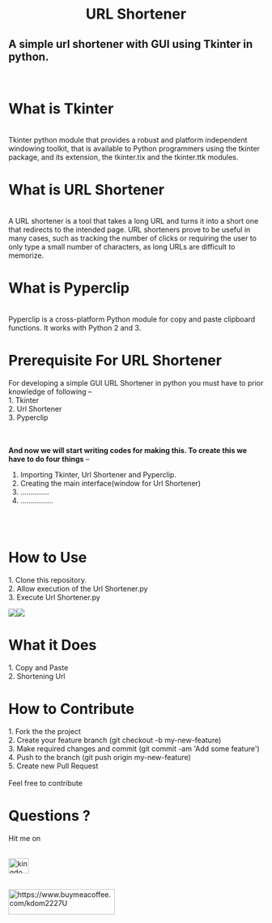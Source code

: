 ﻿<center><h1>URL Shortener</h1></center>
<h2>A simple url shortener with GUI using Tkinter in python.</h2>
<br> 
<h1>What is Tkinter</h1><br>
Tkinter python module that provides a robust and platform independent windowing toolkit, that is available to Python programmers using the tkinter package, and its extension, the tkinter.tix and the tkinter.ttk modules.
<br>
<h1>What is URL Shortener</h1><br>
A URL shortener is a tool that takes a long URL and turns it into a short one that redirects to the intended page. URL shorteners prove to be useful in many cases, such as tracking the number of clicks or requiring the user to only type a small number of characters, as long URLs are difficult to memorize.
<br>
<h1>What is Pyperclip</h1><br>
Pyperclip is a cross-platform Python module for copy and paste clipboard functions. It works with Python 2 and 3.
<br>
<h1>Prerequisite For URL Shortener</h1>
For developing a simple GUI URL Shortener in python you must have to prior knowledge of following –<br>
1. Tkinter<br>
2. Url Shortener<br>
3. Pyperclip<br>

<br><br>
<b>And now we will start writing codes for making this. To create this we have to do four things</b> –<br>
1. Importing Tkinter, Url Shortener and Pyperclip.<br>
2. Creating the main interface(window for Url Shortener)<br>
3. ..............<br>
4. ................
<br>
<br>
<h1>How to Use</h1>
<p>
1. Clone this repository.<br>
2. Allow execution of the Url Shortener.py<br>
3. Execute Url Shortener.py<br>
</p>
<img src="images/cal-1.png"><img src="images/cal-2.png">
<br>
<h1>What it Does </h1>
1. Copy and Paste <br>
2. Shortening Url

<h1>How to Contribute</h1>
<p>
1. Fork the the project<br>
2. Create your feature branch (git checkout -b my-new-feature)<br>
3. Make required changes and commit (git commit -am 'Add some feature')<br>
4. Push to the branch (git push origin my-new-feature)<br>
5. Create new Pull Request<br>
<br>
  Feel free to contribute
</p>
 
<h1>Questions ?</h1>
<p>Hit me on</p><br>
<a href="https://twitter.com/kingdom2203" target="blank"><img align="center" src="https://raw.githubusercontent.com/rahuldkjain/github-profile-readme-generator/master/src/images/icons/Social/twitter.svg" alt="kingdom2203" height="30" width="40" /></a>
<br>
<br>
<p><a href="https://www.buymeacoffee.com/https://www.buymeacoffee.com/kdom2227U"> <img align="left" src="https://cdn.buymeacoffee.com/buttons/v2/default-yellow.png" height="50" width="210" alt="https://www.buymeacoffee.com/kdom2227U" /></a></p><br><br>

